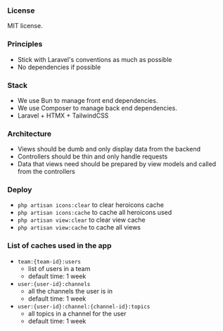 ### License

MIT license.


### Principles

- Stick with Laravel's conventions as much as possible
- No dependencies if possible

### Stack

- We use Bun to manage front end dependencies.
- We use Composer to manage back end dependencies.
- Laravel + HTMX + TailwindCSS

### Architecture

- Views should be dumb and only display data from the backend
- Controllers should be thin and only handle requests
- Data that views need should be prepared by view models and called from the controllers

### Deploy

- `php artisan icons:clear` to clear heroicons cache
- `php artisan icons:cache` to cache all heroicons used
- `php artisan view:clear` to clear view cache
- `php artisan view:cache` to cache all views

### List of caches used in the app

- `team:{team-id}:users`
  - list of users in a team
  - default time: 1 week
- `user:{user-id}:channels`
  - all the channels the user is in
  - default time: 1 week
- `user:{user-id}:channel:{channel-id}:topics`
  - all topics in a channel for the user
  - default time: 1 week
